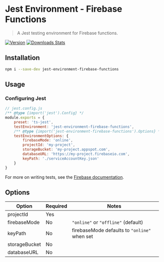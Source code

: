 # Jest Environment - Firebase Functions

> A Jest testing environment for Firebase functions.

[![Version][version-image]][version-link]
[![Downloads Stats][npm-downloads]][npm-link]

## Installation

```sh
npm i --save-dev jest-environment-firebase-functions
```

## Usage

### Configuring Jest

```js
// jest.config.js
/** @type {import('jest').Config} */
module.exports = {
	preset: 'ts-jest',
	testEnvironment: 'jest-environment-firebase-functions',
	/** @type {import('jest-environment-firebase-functions').Options} */
	testEnvironmentOptions: {
		firebaseMode: 'online',
		projectId: 'my-project',
		storageBucket: 'my-project.appspot.com',
		databaseURL: 'https://my-project.firebaseio.com',
		keyPath: './serviceAccountKey.json'
	}
}
```

For more on writing tests, see the [Firebase documentation](https://firebase.google.com/docs/functions/unit-testing#testing_http_functions).

## Options

| Option        | Required | Notes                                        |
| ------------- | -------- | -------------------------------------------- |
| projectId     | Yes      |                                              |
| firebaseMode  | No       | `"online"` or `"offline"` (default)          |
| keyPath       | No       | firebaseMode defaults to `"online"` when set |
| storageBucket | No       |                                              |
| databaseURL   | No       |                                              |

<!-- Markdown link & img dfn's -->

[version-image]: https://img.shields.io/github/package-json/v/bkeys818/jest-environment-firebase-functions/v1.0.0?label=version
[version-link]: https://github.com/bkeys818/jest-environment-firebase-functions/releases/tag/v1.0.0
[npm-downloads]: https://img.shields.io/npm/dm/jest-environment-firebase-functions.svg
[npm-link]: https://www.npmjs.com/package/jest-environment-firebase-functions/v/1.0.0
